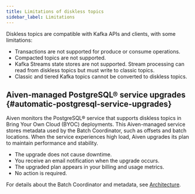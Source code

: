 ```yaml
---
title: Limitations of diskless topics
sidebar_label: Limitations
---
```


Diskless topics are compatible with Kafka APIs and clients, with some limitations:

- Transactions are not supported for produce or consume operations.
- Compacted topics are not supported.
- Kafka Streams state stores are not supported. Stream processing can read from diskless
  topics but must write to classic topics.
- Classic and tiered Kafka topics cannot be converted to diskless topics.

## Aiven-managed PostgreSQL® service upgrades {#automatic-postgresql-service-upgrades}

Aiven monitors the PostgreSQL® service that supports diskless topics in
Bring Your Own Cloud (BYOC) deployments.
This Aiven-managed service stores metadata used by the Batch Coordinator, such as
offsets and batch locations.
When the service experiences high load, Aiven upgrades its plan to maintain performance and
stability.

- The upgrade does not cause downtime.
- You receive an email notification when the upgrade occurs.
- The upgraded plan appears in your billing and usage metrics.
- No action is required.

For details about the Batch Coordinator and metadata,
see [Architecture](/docs/products/kafka/diskless/concepts/architecture#batch-coordinator-and-metadata).
